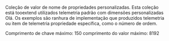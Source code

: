 Coleção de valor de nome de propriedades personalizadas. Esta coleção está tooextend utilizados telemetria padrão com dimensões personalizadas Olá. Os exemplos são ranhura de implementação que produzidos telemetria ou item de telemetria propriedade específica, como o número de ordem. 

Comprimento de chave máximo: 150 comprimento do valor máximo: 8192
